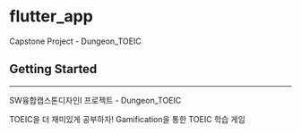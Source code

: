 # flutter_app

Capstone Project - Dungeon_TOEIC

## Getting Started
---
SW융합캡스톤디자인I 프로젝트 - Dungeon_TOEIC

TOEIC을 더 재미있게 공부하자!
Gamification을 통한 TOEIC 학습 게임


